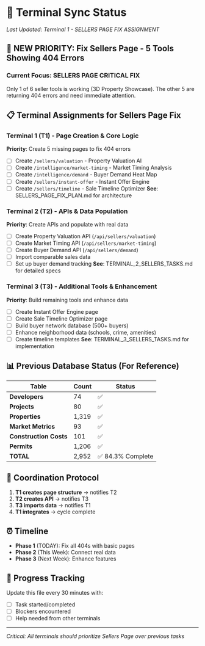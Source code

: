# 🔄 Terminal Sync Status
*Last Updated: Terminal 1 - SELLERS PAGE FIX ASSIGNMENT*

## 🚨 NEW PRIORITY: Fix Sellers Page - 5 Tools Showing 404 Errors

### Current Focus: SELLERS PAGE CRITICAL FIX
Only 1 of 6 seller tools is working (3D Property Showcase). The other 5 are returning 404 errors and need immediate attention.

## 📋 Terminal Assignments for Sellers Page Fix

### Terminal 1 (T1) - Page Creation & Core Logic
**Priority**: Create 5 missing pages to fix 404 errors
- [ ] Create `/sellers/valuation` - Property Valuation AI
- [ ] Create `/intelligence/market-timing` - Market Timing Analysis  
- [ ] Create `/intelligence/demand` - Buyer Demand Heat Map
- [ ] Create `/sellers/instant-offer` - Instant Offer Engine
- [ ] Create `/sellers/timeline` - Sale Timeline Optimizer
**See**: SELLERS_PAGE_FIX_PLAN.md for architecture

### Terminal 2 (T2) - APIs & Data Population
**Priority**: Create APIs and populate with real data
- [ ] Create Property Valuation API (`/api/sellers/valuation`)
- [ ] Create Market Timing API (`/api/sellers/market-timing`)
- [ ] Create Buyer Demand API (`/api/sellers/demand`)
- [ ] Import comparable sales data
- [ ] Set up buyer demand tracking
**See**: TERMINAL_2_SELLERS_TASKS.md for detailed specs

### Terminal 3 (T3) - Additional Tools & Enhancement
**Priority**: Build remaining tools and enhance data
- [ ] Create Instant Offer Engine page
- [ ] Create Sale Timeline Optimizer page
- [ ] Build buyer network database (500+ buyers)
- [ ] Enhance neighborhood data (schools, crime, amenities)
- [ ] Create timeline templates
**See**: TERMINAL_3_SELLERS_TASKS.md for implementation

## 📊 Previous Database Status (For Reference)
| Table | Count | Status |
|-------|-------|--------|
| **Developers** | 74 | ✅ |
| **Projects** | 80 | ✅ |
| **Properties** | 1,319 | ✅ |
| **Market Metrics** | 93 | ✅ |
| **Construction Costs** | 101 | ✅ |
| **Permits** | 1,206 | ✅ |
| **TOTAL** | 2,952 | ✅ 84.3% Complete |

## 🔄 Coordination Protocol
1. **T1 creates page structure** → notifies T2
2. **T2 creates API** → notifies T3  
3. **T3 imports data** → notifies T1
4. **T1 integrates** → cycle complete

## ⏰ Timeline
- **Phase 1** (TODAY): Fix all 404s with basic pages
- **Phase 2** (This Week): Connect real data
- **Phase 3** (Next Week): Enhance features

## 📝 Progress Tracking
Update this file every 30 minutes with:
- [ ] Task started/completed
- [ ] Blockers encountered
- [ ] Help needed from other terminals

---
*Critical: All terminals should prioritize Sellers Page over previous tasks*